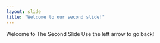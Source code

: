 ```yaml
---
layout: slide
title: "Welcome to our second slide!"
---
```

Welcome to The Second Slide
Use the left arrow to go back!
